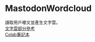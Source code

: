 # MastodonWordcloud
讀取用戶嘟文並產生文字雲。\
[文字雲部分參考](https://tech.havocfuture.tw/blog/python-wordcloud-jieba)\
[Colab筆記本](https://colab.research.google.com/drive/11o6RFfKxEW_CD1tCTpb8FWotOrSsrgfD)
